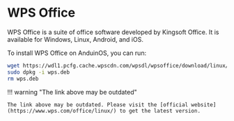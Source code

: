 # WPS Office

WPS Office is a suite of office software developed by Kingsoft Office. It is available for Windows, Linux, Android, and iOS.

To install WPS Office on AnduinOS, you can run:

<!-- The link needs to be updated regularly. -->

```bash
wget https://wdl1.pcfg.cache.wpscdn.com/wpsdl/wpsoffice/download/linux/11723/wps-office_11.1.0.11723.XA_amd64.deb -O wps.deb
sudo dpkg -i wps.deb
rm wps.deb
```

!!! warning "The link above may be outdated"

    The link above may be outdated. Please visit the [official website](https://www.wps.com/office/linux/) to get the latest version.
